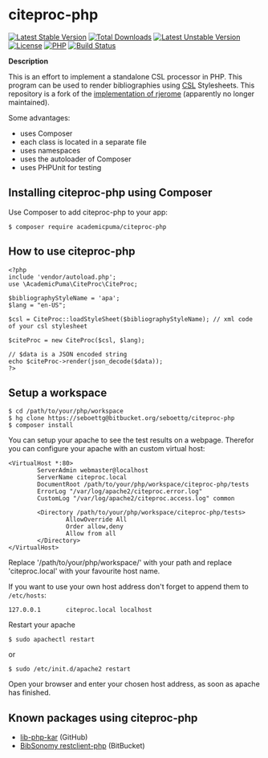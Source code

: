 # citeproc-php #
[![Latest Stable Version](https://poser.pugx.org/academicpuma/citeproc-php/v/stable)](https://packagist.org/packages/academicpuma/citeproc-php) 
[![Total Downloads](https://poser.pugx.org/academicpuma/citeproc-php/downloads)](https://packagist.org/packages/academicpuma/citeproc-php) 
[![Latest Unstable Version](https://poser.pugx.org/academicpuma/citeproc-php/v/unstable)](https://packagist.org/packages/academicpuma/citeproc-php) 
[![License](https://poser.pugx.org/academicpuma/citeproc-php/license)](https://packagist.org/packages/academicpuma/citeproc-php) 
[![PHP](https://img.shields.io/badge/PHP-%3E=5.3-green.svg?style=flat)](http://docs.php.net/manual/en/migration53.new-features.php)
[![Build Status](https://travis-ci.org/seboettg/citeproc-php.svg?branch=version1.x)](https://travis-ci.org/seboettg/citeproc-php)

**Description**

This is an effort to implement a standalone CSL processor in PHP. This program can be used to render bibliographies using [CSL](http://citationstyles.org/) Stylesheets. This repository is a fork of the [implementation of rjerome](https://bitbucket.org/rjerome/citeproc-php) (apparently no longer maintained).

Some advantages:

* uses Composer
* each class is located in a separate file
* uses namespaces
* uses the autoloader of Composer
* uses PHPUnit for testing

## Installing citeproc-php using Composer ##

Use Composer to add citeproc-php to your app:

```
$ composer require academicpuma/citeproc-php
```


## How to use citeproc-php ##

```
<?php
include 'vendor/autoload.php';
use \AcademicPuma\CiteProc\CiteProc;

$bibliographyStyleName = 'apa';
$lang = "en-US";

$csl = CiteProc::loadStyleSheet($bibliographyStyleName); // xml code of your csl stylesheet

$citeProc = new CiteProc($csl, $lang);

// $data is a JSON encoded string
echo $citeProc->render(json_decode($data));
?>
```

## Setup a workspace ##

```
$ cd /path/to/your/php/workspace
$ hg clone https://seboettg@bitbucket.org/seboettg/citeproc-php
$ composer install
```

You can setup your apache to see the test results on a webpage. Therefor you can configure your apache with an custom virtual host:

```
<VirtualHost *:80>
        ServerAdmin webmaster@localhost
        ServerName citeproc.local
        DocumentRoot /path/to/your/php/workspace/citeproc-php/tests
        ErrorLog "/var/log/apache2/citeproc.error.log"
        CustomLog "/var/log/apache2/citeproc.access.log" common

        <Directory /path/to/your/php/workspace/citeproc-php/tests>
                AllowOverride All
                Order allow,deny
                Allow from all
        </Directory>
</VirtualHost>
```
Replace '/path/to/your/php/workspace/' with your path and replace 'citeproc.local' with your favourite host name.

If you want to use your own host address don't forget to append them to ``/etc/hosts``:

```
127.0.0.1       citeproc.local localhost
```

Restart your apache

```
$ sudo apachectl restart
```

or 

```
$ sudo /etc/init.d/apache2 restart
```

Open your browser and enter your chosen host address, as soon as apache has finished.


## Known packages using citeproc-php ##

* [lib-php-kar](https://packagist.org/packages/unikent/lib-php-kar) (GitHub)
* [BibSonomy restclient-php](http://bitbucket.org/bibsonomy/restclient-php) (BitBucket)
